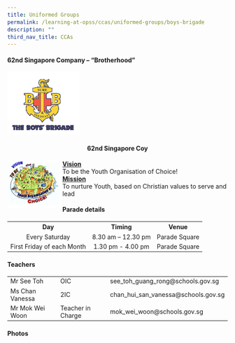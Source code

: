 ```yaml
---
title: Uniformed Groups
permalink: /learning-at-opss/ccas/uniformed-groups/boys-brigade
description: ""
third_nav_title: CCAs
---
```

<h4>62nd Singapore Company &ndash; &ldquo;Brotherhood&rdquo;</h4>
<img style="width: 33%;" src="/images/bb1.png" />
<h4 style="text-align: center;"><strong>62nd Singapore Coy</strong></h4>
<img style="width: 25%;" src="/images/bb2.jpg" align = "left" />
<p><strong><u>Vision</u></strong><br />To be the Youth Organisation of Choice!<br /><u><strong>Mission<br /></strong></u>To nurture Youth, based on Christian values to serve and lead</p>
<h4>Parade details</h4>
<table>
<tbody>
<tr>
<th style="text-align: center;">Day</th>
<th style="text-align: center;">Timing</th>
<th style="text-align: center;">Venue</th>
</tr>
<tr>
<td style="text-align: center;">Every Saturday</td>
<td style="text-align: center;">8.30 am &ndash; 12.30 pm</td>
<td style="text-align: center;">Parade Square</td>
</tr>
<tr>
<td style="text-align: center;">First Friday of each Month</td>
<td style="text-align: center;">1.30 pm - 4.00 pm</td>
<td style="text-align: center;">Parade Square</td>
</tr>
</tbody>
</table>
<h4>Teachers</h4>
<table>
<tbody>
<tr>
<td>Mr See Toh</td>
<td>OIC</td>
<td>see_toh_guang_rong@schools.gov.sg</td>
</tr>
<tr>
<td>Ms Chan Vanessa</td>
<td>2IC</td>
<td>chan_hui_san_vanessa@schools.gov.sg</td>
</tr>
<tr>
<td>Mr Mok Wei Woon</td>
<td>Teacher in Charge</td>
<td>mok_wei_woon@schools.gov.sg</td>
</tr>
</tbody>
</table>
<h4>Photos</h4>